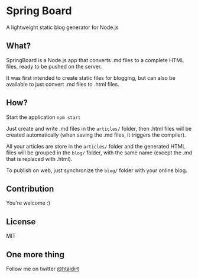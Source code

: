 # Spring Board

A lightweight static blog generator for Node.js

## What?

SpringBoard is a Node.js app that converts .md files to a complete HTML files, ready to be pushed on the server.

It was first intended to create static files for blogging, but can also be available to just convert .md files to .html files.

## How?

Start the application `npm start`

Just create and write .md files in the `articles/` folder, then .html files will be created automatically (when saving the .md files, it triggers the compiler).

All your articles are store in the `articles/` folder and the generated HTML files will be grouped in the `blog/` folder, with the same name (except the .md that is replaced with .html).

To publish on web, just synchronize the `blog/` folder with your online blog.

## Contribution

You're welcome :)

## License

MIT

## One more thing

Follow me on twitter [@htaidirt](twitter.com/htaidirt)
